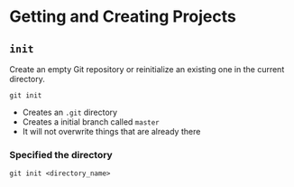# Getting and Creating Projects

## `init`

Create an empty Git repository or reinitialize an existing one in the current directory.

```
git init
```

- Creates an `.git` directory
- Creates a initial branch called `master`
- It will not overwrite things that are already there

### Specified the directory

```
git init <directory_name>
```

